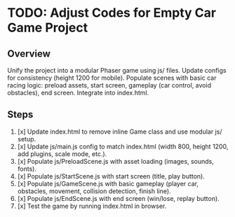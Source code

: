 # TODO: Adjust Codes for Empty Car Game Project

## Overview

Unify the project into a modular Phaser game using js/ files. Update configs for consistency (height 1200 for mobile). Populate scenes with basic car racing logic: preload assets, start screen, gameplay (car control, avoid obstacles), end screen. Integrate into index.html.

## Steps

1. [x] Update index.html to remove inline Game class and use modular js/ setup.
2. [x] Update js/main.js config to match index.html (width 800, height 1200, add plugins, scale mode, etc.).
3. [x] Populate js/PreloadScene.js with asset loading (images, sounds, fonts).
4. [x] Populate js/StartScene.js with start screen (title, play button).
5. [x] Populate js/GameScene.js with basic gameplay (player car, obstacles, movement, collision detection, finish line).
6. [x] Populate js/EndScene.js with end screen (win/lose, replay button).
7. [x] Test the game by running index.html in browser.
